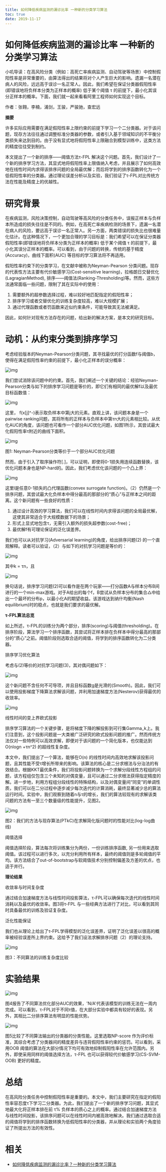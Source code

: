 ```yaml
---
title: 如何降低疾病监测的漏诊比率 一种新的分类学习算法
toc: true
date: 2019-11-17
---
```


# 如何降低疾病监测的漏诊比率 一种新的分类学习算法


小叽导读：在高风险分类（例如：高死亡率疾病监测、自动驾驶等场景）中控制假阳性率是非常重要的，由算法得出的结果将对个人产生巨大的影响。遗漏一名潜在病人的风险，远远高于误诊一名正常人。因此，我们希望在保证分类器假阳性率(即错误地将负样本分类为正样本的概率) 低于某个阈值 τ 的前提下，最小化其误分正样本的概率。下面，我们就一起来看看阿里工程师如何实现这个目标。







作者：张翱，李楠，浦剑，王骏，严骏驰，查宏远



**摘要**



许多实际应用需要在满足假阳性率上限约束的前提下学习一个二分类器。对于该问题，现存方法往往通过调整标准分类器的参数，或者引入基于领域知识的不平衡分类损失来达到目的。由于没有显式地将假阳性率上限融合到模型训练中，这类方法的精度往往受到制约。



本文提出了一个新的排序——阈值方法τ-FPL 解决这个问题。首先，我们设计了一个新的排序学习方法，其显式地将假阳性率上限值纳入考虑，并且展示了如何高效地在线性时间内求得该排序问题的全局最优解；而后将学到的排序函数转化为一个低假阳性率的分类器。通过理论误差分析以及实验，我们验证了τ-FPL对比传统方法在性能及精度上的优越性。





# **研究背景**



在疾病监测，风险决策控制，自动驾驶等高风险的分类任务中，误报正样本与负样本所造成的损失往往是不同的。例如，在高死亡率疾病检测的场景下，遗漏一名潜在病人的风险，要远高于误诊一名正常人。另一方面，两类错误的损失比也很难量化估计。在这种情况下，一个更加合理的学习目标是：我们希望可以在保证分类器假阳性率(即错误地将负样本分类为正样本的概率) 低于某个阈值 τ 的前提下，最小化其误分正样本的概率。可以看到，由于问题的转换，传统的基于精度(Accuracy)，曲线下面积(AUC) 等目标的学习算法将不再适用。



假阳性率约束下的分类学习，在文献中被称为Neyman-Pearson 分类问题。现存的代表性方法主要有代价敏感学习(Cost-sensitive learning)，拉格朗日交替优化(LagragianMethod), 排序——阈值法(Ranking-Thresholding)等。然而，这些方法通常面临一些问题，限制了其在实际中的使用：



1. 需要额外的超参数选择过程，难以较好地匹配指定的假阳性率；
2. 排序学习或者交替优化的训练复杂度较高，难以大规模扩展；
3. 通过代理函数或者罚函数来近似约束条件，可能导致其无法被满足。



因此，如何针对现有方法存在的问题，给出新的解决方案，是本文的研究目标。





# **动机：从约束分类到排序学习**



考虑经验版本的Neyman-Pearson分类问题，其寻找最优的打分函数f与阈值b，使得在满足假阳性率约束的前提下，最小化正样本的误分概率：





![img](https://mmbiz.qpic.cn/mmbiz_png/LwZPmXjm4Wy2TYkCPZt4Hf3UKhicutb3xEANybqxum6EQR3LGlzZnPSmJUicMW8uKiafBkNQS1wqt1Lr8Zr42PSYw/640?wx_fmt=png&tp=webp&wxfrom=5&wx_lazy=1&wx_co=1)



我们尝试消除该问题中的约束。首先，我们阐述一个关键的结论：经验Neyman-Pearson分类与如下的排序学习问题是等价的，即它们有相同的最优解f以及最优目标函数值：



![img](https://mmbiz.qpic.cn/mmbiz_png/LwZPmXjm4Wy2TYkCPZt4Hf3UKhicutb3xtX155xmSGNjG9WXj8hO1tTdZr6t6fatdKMHz9VC8ypHZoNfkzjNUKw/640?wx_fmt=png&tp=webp&wxfrom=5&wx_lazy=1&wx_co=1)

这里， f(x[j]^-)表示取负样本中第j大的元素。直观上讲，该问题本身是一个pairwise ranking问题，其将所有的正样本与负样本中第τn大的元素相比较。从优化AUC的角度，该问题也可看作一个部分AUC优化问题，如图1所示，其尝试最大化假阳性率τ附近的曲线下面积。



![img](https://mmbiz.qpic.cn/mmbiz_png/LwZPmXjm4Wy2TYkCPZt4Hf3UKhicutb3xSomCx8PuSoVPematRNLfVnHuuYUj878GjWBHqCCaziagL6wDWiaxADpA/640?wx_fmt=png&tp=webp&wxfrom=5&wx_lazy=1&wx_co=1)

图1: Neyman-Pearson分类等价于一个部分AUC优化问题



然而，由于引入了取序操作符[.]，可以证明，即使将0-1损失用连续函数替换，该优化问题本身也是NP-hard的。因此，我们考虑优化该问题的一个凸上界：





![img](https://mmbiz.qpic.cn/mmbiz_png/LwZPmXjm4Wy2TYkCPZt4Hf3UKhicutb3xkBZFbarHL5yw4lTdicR9qmc7Idf1sl9iaBjETzia8CVUe8QVL82ICTIow/640?wx_fmt=png&tp=webp&wxfrom=5&wx_lazy=1&wx_co=1)



这里l是任意0-1损失的凸代理函数(convex surrogate function)。（2）仍然是一个排序问题，其尝试最大化负样本中得分最高的那部分的“质心”与正样本之间的距离。这个新问题有一些良好的性质：



1. 通过设计高效的学习算法，我们可以在线性时间内求得该问题的全局最优解，这使其非常适合于大规模数据下的场景；
2. 形式上显式地包含τ，无需引入额外的损失超参数(cost-free)；
3. 最优解f有可理论保证的泛化误差界。



我们也可以从对抗学习(Adversarial learning)的角度，给出排序问题(2) 的一个直观解释。读者可以验证，（2）与如下的对抗学习问题是等价的：



![img](https://mmbiz.qpic.cn/mmbiz_png/LwZPmXjm4Wy2TYkCPZt4Hf3UKhicutb3x4TXzJ77Is26IEdyRdkAdzE1eo0d4wqmgB5lOjdoETWBgQVY49hgcmQ/640?wx_fmt=png&tp=webp&wxfrom=5&wx_lazy=1&wx_co=1)



其中k = τn，且



![img](https://mmbiz.qpic.cn/mmbiz_png/LwZPmXjm4Wy2TYkCPZt4Hf3UKhicutb3xgJpFhDTSI2vicMZGcRicJNFrFEyqbASdk77W0dAwuM907m9OQ57QGVicA/640?wx_fmt=png&tp=webp&wxfrom=5&wx_lazy=1&wx_co=1)



换句话说，排序学习问题(2)可以看作是在两个玩家——打分函数A与样本分布B间进行的一个min-max游戏。对于A给出的每个f，B尝试从负样本分布的集合△中给出一个最坏的分布p，以最小化A的期望收益。该游戏达到纳什均衡(Nash equilibrium)时的稳点，也就是我们要求的最优解。



**τ-FPL算法总览**



如上所述，τ-FPL的训练分为两个部分，排序(scoring)与阈值(thresholding)。在排序阶段，算法学习一个排序函数，其尝试将正样本排在负样本中得分最高的那部分的“质心”之前。阈值阶段则选取合适的阈值，将学到的排序函数转化为二分类器。



排序学习优化算法



考虑与(2)等价的对抗学习问题(3)，其对偶问题如下：



![img](https://mmbiz.qpic.cn/mmbiz_png/LwZPmXjm4Wy2TYkCPZt4Hf3UKhicutb3x0zjia49VI4ek0Fxg2OHVzWLBVFBYic5iakwVC9ng9icN6NhzaHXPYMXozg/640?wx_fmt=png&tp=webp&wxfrom=5&wx_lazy=1&wx_co=1)



这个新问题不含任何不可导项，并且目标函数g是光滑的(Smooth)。因此，我们可以使用投影梯度下降算法求解该问题，并利用加速梯度方法(Nesterov)获得最优的收敛率。



![img](https://mmbiz.qpic.cn/mmbiz_png/LwZPmXjm4Wy2TYkCPZt4Hf3UKhicutb3xw6upqiaj4nw140bfQXJYeXqqDCU8msIC2PmaBafL2tuUFd3J5sH4kug/640?wx_fmt=png&tp=webp&wxfrom=5&wx_lazy=1&wx_co=1)



线性时间的变上界欧式投影





排序学习算法的一个关键步骤，是将梯度下降的解投影到可行集Gamma_k上。我们注意到，这个投影问题是一大类被广泛研究的欧式投影问题的推广。然而传统方法仅对一些特例可以高效求解，即便对于该问题的一个简化版本，也仅能达到O(nlogn +τn^2) 的超线性复杂度。



本文中，我们提出了一个算法，能够在O(n) 的线性时间内高效地求解该投影问题，且其性能不受τ增长所带来的影响。该算法的核心是二分求根法与分治法的有效结合。根据KKT最优条件，我们将投影问题转换为一个求解分段线性方程组的问题，该方程组仅包含三个未知的对偶变量，且可以通过二分求根法获得指定精度的解。进一步地，利用方程组分段线性的特殊结构，以及对偶变量间“同变”的单调性质，我们可以在二分过程中逐步减少每次迭代的计算消耗，最终显著减少总的算法运行时间。实验中，我们观察到随着n与τ的增长，我们的算法较现有的求解该类问题的方法有一至三个数量级的性能提升，见图2。



![img](https://mmbiz.qpic.cn/mmbiz_png/LwZPmXjm4Wy2TYkCPZt4Hf3UKhicutb3xIMiaOabs3dD9LOdclLpCWAn7ic5m4ajCib7tBO1YwiaqbHAuor6nUA0v6A/640?wx_fmt=png&tp=webp&wxfrom=5&wx_lazy=1&wx_co=1)

图2：我们的方法与现存算法(PTkC)在求解简化版问题时的性能对比(log-log曲线)



阈值选择



阈值选择阶段，算法每次将训练集分为两份，一份训练排序函数, 另一份用来选取阈值。该过程可以进行多次，以充分利用所有样本，最终的阈值则是多轮阈值的平均。该方法结合了out-of-bootstrap与软阈值技术分别控制偏差及方差的优点，也适于并行。



**理论结果**



收敛率与时间复杂度



通过结合加速梯度方法与线性时间投影算法，τ-FPL可以确保每次迭代的线性时间消耗以及最优的收敛率。图3将τ-FPL 与一些经典方法进行了对比，可以看到其同时具备最优的训练及验证复杂度。



泛化性能保证



我们也从理论上给出了τ-FPL学得模型的泛化误差界，证明了泛化误差以很高的概率被经验误差所上界约束。这给予了我们设法求解排序问题（2）的理论支持。



![img](https://mmbiz.qpic.cn/mmbiz_png/LwZPmXjm4Wy2TYkCPZt4Hf3UKhicutb3xEHuTXkERiaNkKOYm8wPSiaCzXTtWcbgNXQ1gHqjpHeYicvu3VRGwPFOkA/640?wx_fmt=png&tp=webp&wxfrom=5&wx_lazy=1&wx_co=1)

图3：不同算法的训练复杂度比较





# **实验结果**



![img](https://mmbiz.qpic.cn/mmbiz_png/LwZPmXjm4Wy2TYkCPZt4Hf3UKhicutb3xzHibrib8sduosdAqLgR9vtKqoenup3xXkBOa7VdRia4BWWU1PYy67g6LA/640?wx_fmt=png&tp=webp&wxfrom=5&wx_lazy=1&wx_co=1)



图4报告了不同算法优化部分AUC的效果，'N/A'代表该模型的训练无法在一周内完成。可以看到，τ-FPL对于不同τ值，在大部分实验中都具有较好的表现。另外，其相比二分排序算法有明显的性能优势。



![img](https://mmbiz.qpic.cn/mmbiz_png/LwZPmXjm4Wy2TYkCPZt4Hf3UKhicutb3xINFR71wmvAbmGLwXib6HlQesABibTPX6U0q0Ob4vouRwr01sCHdibREAA/640?wx_fmt=png&tp=webp&wxfrom=5&wx_lazy=1&wx_co=1)



图5比较了不同算法输出的分类器的分类性能。这里选取NP-score 作为评价标准，其综合考虑了分类器间的精度差异与违背假阳性率约束的惩罚。可以看到，采用OOB 阈值的算法在大部分情况下均可有效地抑制假阳性率在允许范围内。另外，即使采用同样的阈值选择方法，τ-FPL 也可以获得较代价敏感学习(CS-SVM-OOB) 更好的精度。





# **总结**



在高风险分类任务中控制假阳性率是重要的。本文中，我们主要研究在指定的假阳性率容忍度τ下学习二分类器。为此，我们提出了一个新的排序学习问题，其显式地最大化将正样本排在前 τ% 负样本的质心之上的概率。通过结合加速梯度方法与线性时间投影，该排序问题可以在线性时间内被高效地解决。我们通过选取合适的阈值将学到的排序函数转换为低假阳性率的分类器，并从理论和实验两个角度验证了所提出方法的有效性。




# 相关

- [如何降低疾病监测的漏诊比率？一种新的分类学习算法](https://mp.weixin.qq.com/s?__biz=MzU5ODUxNzEyNA==&mid=2247483928&idx=1&sn=c1d61272f8c71b0fde66a0d41ecd5915&chksm=fe43b6f3c9343fe53606fea3c59d4f207e9f388ce0e705d30a0b6dc20ef513e6e12a8a14f13c&mpshare=1&scene=1&srcid=0815UwTeaUzkaKuvtWFXX7wA#rd)
